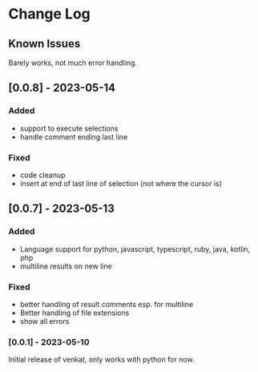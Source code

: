 # Change Log

## Known Issues

Barely works, not much error handling.


## [0.0.8] - 2023-05-14

### Added

* support to execute selections
* handle comment ending last line

### Fixed

* code cleanup
* insert at end of last line of selection (not where the cursor is)

## [0.0.7] - 2023-05-13 

### Added 

* Language support for python, javascript, typescript, ruby, java, kotlin, php
* multiline results on new line

### Fixed

* better handling of result comments esp. for multiline
* Better handling of file extensions
* show all errors

### [0.0.1] - 2023-05-10

Initial release of venkat, only works with python for now.